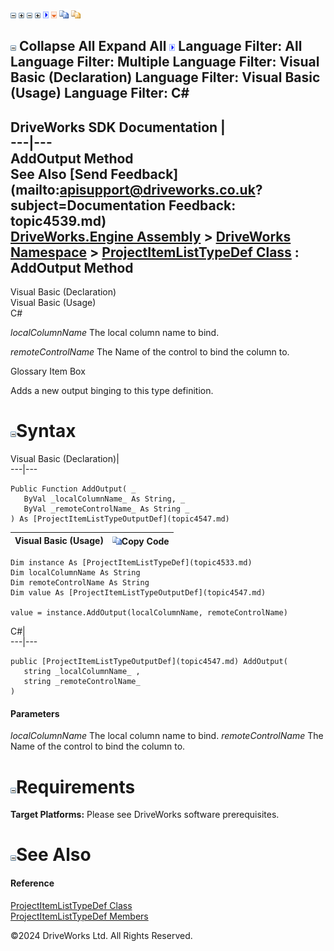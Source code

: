 ![](dotnetimages/collapse.gif) ![](dotnetimages/expand.gif) ![](dotnetimages/collapse.gif) ![](dotnetimages/expand.gif) ![](dotnetimages/drpdown.gif) ![](dotnetimages/drpdown_orange.gif) ![](dotnetimages/copycode.gif) ![](dotnetimages/copycodeHighlight.gif)

![](dotnetimages/collapse.gif) Collapse All Expand All ![](dotnetimages/drpdown.gif) Language Filter: All  Language Filter: Multiple  Language Filter: Visual Basic (Declaration) Language Filter: Visual Basic (Usage) Language Filter: C#  
---  
DriveWorks SDK Documentation  |   
---|---  
AddOutput Method   
See Also [Send Feedback](mailto:apisupport@driveworks.co.uk?subject=Documentation Feedback: topic4539.md)  
[DriveWorks.Engine Assembly](topic2156.md) > [DriveWorks Namespace](topic2159.md) > [ProjectItemListTypeDef Class](topic4533.md) : AddOutput Method  
---  
  
Visual Basic (Declaration)    
Visual Basic (Usage)    
C# 

_localColumnName_
    The local column name to bind.

_remoteControlName_
    The Name of the control to bind the column to.

Glossary Item Box

Adds a new output binging to this type definition. 

# ![](dotnetimages/collapse.gif)Syntax

Visual Basic (Declaration)|   
---|---  
      
    
    Public Function AddOutput( _
       ByVal _localColumnName_ As String, _
       ByVal _remoteControlName_ As String _
    ) As [ProjectItemListTypeOutputDef](topic4547.md)  
  
Visual Basic (Usage)| ![](dotnetimages/copycode.gif)Copy Code  
---|---  
      
    
    Dim instance As [ProjectItemListTypeDef](topic4533.md)
    Dim localColumnName As String
    Dim remoteControlName As String
    Dim value As [ProjectItemListTypeOutputDef](topic4547.md)
     
    value = instance.AddOutput(localColumnName, remoteControlName)  
  
C#|   
---|---  
      
    
    public [ProjectItemListTypeOutputDef](topic4547.md) AddOutput( 
       string _localColumnName_ ,
       string _remoteControlName_
    )  
  
#### Parameters

 _localColumnName_
    The local column name to bind.
_remoteControlName_
    The Name of the control to bind the column to.

# ![](dotnetimages/collapse.gif)Requirements

**Target Platforms:** Please see DriveWorks software prerequisites.

# ![](dotnetimages/collapse.gif)See Also

#### Reference

[ProjectItemListTypeDef Class](topic4533.md)   
[ProjectItemListTypeDef Members](topic4534.md)

©2024 DriveWorks Ltd. All Rights Reserved.
